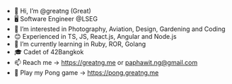 
- 👋 Hi, I’m @greatng (Great)
- 🖥️ Software Engineer @LSEG
- 👀 I’m interested in Photography, Aviation, Design, Gardening and Coding
- 😊 Experienced in TS, JS, React.js, Angular and Node.js
- 🌱 I’m currently learning in Ruby, ROR, Golang
- 🎓 Cadet of 42Bangkok
- 📫 Reach me -> https://greatng.me or paphawit.ng@gmail.com
- 🏓 Play my Pong game -> https://pong.greatng.me


<!---
greatng/greatng is a ✨ special ✨ repository because its `README.md` (this file) appears on your GitHub profile.
You can click the Preview link to take a look at your changes.
--->
